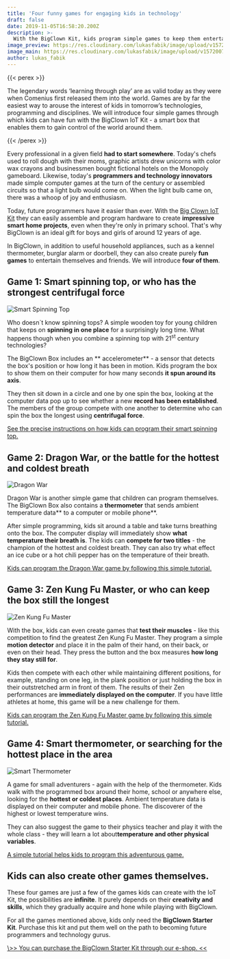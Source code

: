 ```yaml
---
title: 'Four funny games for engaging kids in technology'
draft: false
date: 2019-11-05T16:58:20.200Z
description: >-
  With the BigClown Kit, kids program simple games to keep them entertained for long afternoons. Read four tips for fun activities for young and older kids.
image_preview: https://res.cloudinary.com/lukasfabik/image/upload/v1572973839/blog/Gift-for12-year-old-boy/image4.png
image_main: https://res.cloudinary.com/lukasfabik/image/upload/v1572007998/blog/iot-course_full.png
author: lukas_fabik
---
```

{{< perex >}}

The legendary words ‘learning through play’ are as valid today as they were when Comenius first released them into the world. Games are by far the easiest way to arouse the interest of kids in tomorrow’s technologies, programming and disciplines. We will introduce four simple games through which kids can have fun with the BigClown IoT Kit - a smart box that enables them to gain control of the world around them.

{{< /perex >}}

Every professional in a given field **had to start somewhere**. Today's chefs used to roll dough with their moms, graphic artists drew unicorns with color wax crayons and businessmen bought fictional hotels on the Monopoly gameboard. Likewise, today's **programmers and technology innovators** made simple computer games at the turn of the century or assembled circuits so that a light bulb would come on. When the light bulb came on, there was a whoop of joy and enthusiasm.

Today, future programmers have it easier than ever. With the [Big Clown IoT Kit](https://obchod.bigclown.cz/starter-kit/) they can easily assemble and program hardware to create **impressive smart home projects**, even when they're only in primary school. That's why BigClown is an ideal gift for boys and girls of around 12 years of age.

In BigClown, in addition to useful household appliances, such as a kennel thermometer, burglar alarm or doorbell, they can also create purely **fun games** to entertain themselves and friends. We will introduce **four of them**.

## Game 1: Smart spinning top, or who has the strongest centrifugal force

![Smart Spinning Top](https://res.cloudinary.com/lukasfabik/image/upload/v1572973820/blog/Gift-for12-year-old-boy/image1.png)

Who doesn´t know spinning tops? A simple wooden toy for young children that keeps on **spinning in one place** for a surprisingly long time. What happens though when you combine a spinning top with 21<sup>st</sup> century technologies?

The BigClown Box includes an ** accelerometer** \- a sensor that detects the box's position or how long it has been in motion. Kids program the box to show them on their computer for how many seconds **it spun around its axis**.

They then sit down in a circle and one by one spin the box, looking at the computer data pop up to see whether a new **record has been established**. The members of the group compete with one another to determine who can spin the box the longest using **centrifugal force**.

[See the precise instructions on how kids can program their smart spinning top.](https://www.bigclown.com/cs/projects/highest-centrifugal-force/)

## Game 2: Dragon War, or the battle for the hottest and coldest breath

![Dragon War](https://res.cloudinary.com/lukasfabik/image/upload/v1572973839/blog/Gift-for12-year-old-boy/image3.png)

Dragon War is another simple game that children can program themselves. The BigClown Box also contains a **thermometer** that sends ambient temperature data** to a computer or mobile phone**.

After simple programming, kids sit around a table and take turns breathing onto the box. The computer display will immediately show **what temperature their breath is**. The kids can **compete for two titles** \- the champion of the hottest and coldest breath. They can also try what effect an ice cube or a hot chili pepper has on the temperature of their breath.

[Kids can program the Dragon War game by following this simple tutorial.](https://www.bigclown.com/cs/projects/draci-dech/)

## Game 3: Zen Kung Fu Master, or who can keep the box still the longest

![Zen Kung Fu Master](https://res.cloudinary.com/lukasfabik/image/upload/v1572973839/blog/Gift-for12-year-old-boy/image4.png)

With the box, kids can even create games that **test their muscles** \- like this competition to find the greatest Zen Kung Fu Master. They program a simple **motion detector** and place it in the palm of their hand, on their back, or even on their head. They press the button and the box measures **how long they stay still for**.

Kids then compete with each other while maintaining different positions, for example, standing on one leg, in the plank position or just holding the box in their outstretched arm in front of them. The results of their Zen performances are **immediately displayed on the computer**. If you have little athletes at home, this game will be a new challenge for them.

[Kids can program the Zen Kung Fu Master game by following this simple tutorial.](https://www.bigclown.com/cs/projects/kung-fu-mastr/)

## Game 4: Smart thermometer, or searching for the hottest place in the area

![Smart Thermometer](https://res.cloudinary.com/lukasfabik/image/upload/v1572973837/blog/Gift-for12-year-old-boy/image2.png)

A game for small adventurers - again with the help of the thermometer. Kids walk with the programmed box around their home, school or anywhere else, looking for the **hottest or coldest places**. Ambient temperature data is displayed on their computer and mobile phone. The discoverer of the highest or lowest temperature wins.

They can also suggest the game to their physics teacher and play it with the whole class - they will learn a lot about**temperature and other physical variables**.

[A simple tutorial helps kids to program this adventurous game.](https://www.bigclown.com/cs/projects/nejteplejsi-nejchladnejsi-misto/)

## Kids can also create other games themselves.

These four games are just a few of the games kids can create with the IoT Kit, the possibilities are **infinite**. It purely depends on their **creativity and skills**, which they gradually acquire and hone while playing with BigClown.

For all the games mentioned above, kids only need the **BigClown Starter Kit**. Purchase this kit and put them well on the path to becoming future programmers and technology gurus.

[\\>> You can purchase the BigClown Starter Kit through our e-shop. <<](https://obchod.bigclown.cz/starter-kit/)
